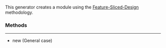 This generator creates a module using the 
[Feature-Sliced-Design](https://feature-sliced.design/ru/docs/get-started/overview) methodology.

### Methods

--- 

- new (General case)
